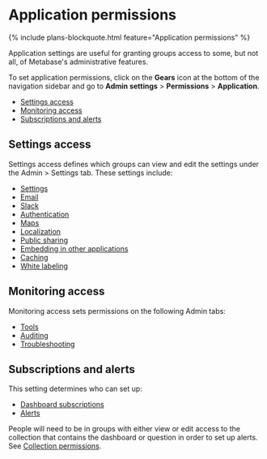 # Application permissions

{% include plans-blockquote.html feature="Application permissions" %}

Application settings are useful for granting groups access to some, but not all, of Metabase's administrative features.

To set application permissions, click on the **Gears** icon at the bottom of the navigation sidebar and go to **Admin settings** > **Permissions** > **Application**.

- [Settings access](#settings-access)
- [Monitoring access](#monitoring-access)
- [Subscriptions and alerts](#subscriptions-and-alerts)

## Settings access

Settings access defines which groups can view and edit the settings under the Admin > Settings tab. These settings include:

- [Settings](08-configuration-settings.md)
- [Email](02-setting-up-email.md)
- [Slack](09-setting-up-slack.md)
- [Authentication](10-single-sign-on.md)
- [Maps](20-custom-maps.md)
- [Localization](localization.md)
- [Public sharing](12-public-links.md)
- [Embedding in other applications](13-embedding.md)
- [Caching](14-caching.md)
- [White labeling](15-whitelabeling.md)

## Monitoring access

Monitoring access sets permissions on the following Admin tabs:

- [Tools](../enterprise-guide/tools.md)
- [Auditing](../enterprise-guide/audit.md)
- [Troubleshooting](../troubleshooting-guide/index.md)

## Subscriptions and alerts

This setting determines who can set up:

- [Dashboard subscriptions](../users-guide/dashboard-subscriptions.md)
- [Alerts](../users-guide/15-alerts.md)

People will need to be in groups with either view or edit access to the collection that contains the dashboard or question in order to set up alerts. See [Collection permissions](06-collections.md).
